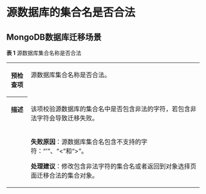 # 源数据库的集合名是否合法<a name="drs_11_0103"></a>

## MongoDB数据库迁移场景<a name="section44191040121116"></a>

**表 1**  源数据库集合名称是否合法

<a name="table19419114001111"></a>
<table><tbody><tr id="row10419940181119"><th class="firstcol" valign="top" width="11%" id="mcps1.2.3.1.1"><p id="p204194402113"><a name="p204194402113"></a><a name="p204194402113"></a><strong id="b1541913402115"><a name="b1541913402115"></a><a name="b1541913402115"></a>预检查项</strong></p>
</th>
<td class="cellrowborder" valign="top" width="89%" headers="mcps1.2.3.1.1 "><p id="p1419134041115"><a name="p1419134041115"></a><a name="p1419134041115"></a>源数据库集合名称是否合法。</p>
</td>
</tr>
<tr id="row841944016112"><th class="firstcol" rowspan="2" valign="top" width="11%" id="mcps1.2.3.2.1"><p id="p16419140151117"><a name="p16419140151117"></a><a name="p16419140151117"></a><strong id="b1241918400116"><a name="b1241918400116"></a><a name="b1241918400116"></a>描述</strong></p>
</th>
<td class="cellrowborder" valign="top" width="89%" headers="mcps1.2.3.2.1 "><p id="p114191540121115"><a name="p114191540121115"></a><a name="p114191540121115"></a>该项校验源数据库的集合名中是否包含非法的字符，若包含非法字符会导致迁移失败。</p>
</td>
</tr>
<tr id="row18419154041119"><td class="cellrowborder" valign="top" headers="mcps1.2.3.2.1 "><p id="p3131833144411"><a name="p3131833144411"></a><a name="p3131833144411"></a><strong id="b713103374413"><a name="b713103374413"></a><a name="b713103374413"></a>失败原因</strong>：源数据库集合名包含不支持的字符：“'”、“&lt;”和“&gt;”。</p>
<p id="p1043544020112"><a name="p1043544020112"></a><a name="p1043544020112"></a><strong id="b1743534011115"><a name="b1743534011115"></a><a name="b1743534011115"></a>处理建议</strong>：修改包含非法字符的集合名或者返回到对象选择页面迁移合法的集合对象。</p>
</td>
</tr>
</tbody>
</table>

